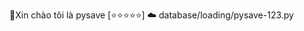 :wave:Xin chào tôi là pysave
[:star::star::star::star::star:]
:cloud: database/loading/pysave-123.py
